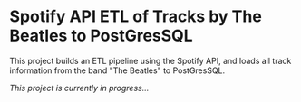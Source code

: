 # Spotify API ETL of Tracks by The Beatles to PostGresSQL
This project builds an ETL pipeline using the Spotify API, and loads all track information from the band "The Beatles" to PostGresSQL. 

*This project is currently in progress...*
